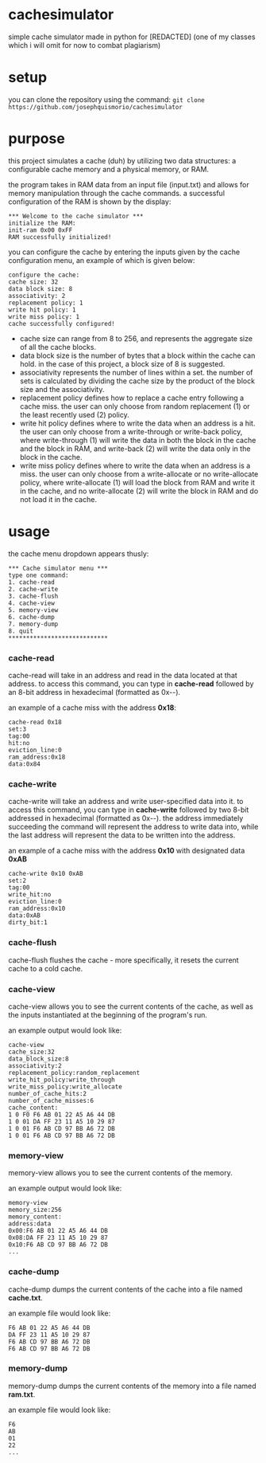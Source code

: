 # cachesimulator
simple cache simulator made in python for [REDACTED] (one of my classes which i will omit for now to combat plagiarism)

# setup
you can clone the repository using the command:
```git clone https://github.com/josephquismorio/cachesimulator```

# purpose
this project simulates a cache (duh) by utilizing two data structures: a configurable cache memory and a physical memory, or RAM. 

the program takes in RAM data from an input file (input.txt) and allows for memory manipulation through the cache commands. a successful configuration of the RAM is shown by the display: 
```
*** Welcome to the cache simulator ***
initialize the RAM:
init-ram 0x00 0xFF
RAM successfully initialized!
```

you can configure the cache by entering the inputs given by the cache configuration menu, an example of which is given below:
```
configure the cache:
cache size: 32
data block size: 8
associativity: 2
replacement policy: 1
write hit policy: 1
write miss policy: 1
cache successfully configured!
```

- cache size can range from 8 to 256, and represents the aggregate size of all the cache blocks.
- data block size is the number of bytes that a block within the cache can hold. in the case of this project, a block size of 8 is suggested.
- associativity represents the number of lines within a set. the number of sets is calculated by dividing the cache size by the product of the block size and the associativity.
- replacement policy defines how to replace a cache entry following a cache miss. the user can only choose from random replacement (1) or the least recently used (2) policy.
- write hit policy defines where to write the data when an address is a hit. the user can only choose from a write-through or write-back policy, where write-through (1) will write the data in both the block in the cache and the block in RAM, and write-back (2) will write the data only in the block in the cache.
- write miss policy defines where to write the data when an address is a miss. the user can only choose from a write-allocate or no write-allocate policy, where write-allocate (1) will load the block from RAM and write it in the cache, and no write-allocate (2) will write the block in RAM and do not load it in the cache.

# usage
the cache menu dropdown appears thusly:
```
*** Cache simulator menu ***
type one command:
1. cache-read
2. cache-write
3. cache-flush
4. cache-view
5. memory-view
6. cache-dump
7. memory-dump
8. quit
****************************
```

### cache-read
cache-read will take in an address and read in the data located at that address. to access this command, you can type in **cache-read** followed by an 8-bit address in hexadecimal (formatted as 0x--). 

an example of a cache miss with the address **0x18**:
```
cache-read 0x18
set:3
tag:00
hit:no
eviction_line:0
ram_address:0x18
data:0x84
```

### cache-write 
cache-write will take an address and write user-specified data into it. to access this command, you can type in **cache-write** followed by two 8-bit addressed in hexadecimal (formatted as 0x--). the address immediately succeeding the command will represent the address to write data into, while the last address will represent the data to be written into the address.

an example of a cache miss with the address **0x10** with designated data **0xAB**
```
cache-write 0x10 0xAB
set:2
tag:00
write_hit:no
eviction_line:0
ram_address:0x10
data:0xAB
dirty_bit:1
```

### cache-flush
cache-flush flushes the cache - more specifically, it resets the current cache to a cold cache. 

### cache-view
cache-view allows you to see the current contents of the cache, as well as the inputs instantiated at the beginning of the program's run. 

an example output would look like:
```
cache-view
cache_size:32
data_block_size:8
associativity:2
replacement_policy:random_replacement
write_hit_policy:write_through
write_miss_policy:write_allocate
number_of_cache_hits:2
number_of_cache_misses:6
cache_content:
1 0 F0 F6 AB 01 22 A5 A6 44 DB
1 0 01 DA FF 23 11 A5 10 29 87
1 0 01 F6 AB CD 97 BB A6 72 DB
1 0 01 F6 AB CD 97 BB A6 72 DB
```

### memory-view
memory-view allows you to see the current contents of the memory. 

an example output would look like:
```
memory-view
memory_size:256
memory_content:
address:data
0x00:F6 AB 01 22 A5 A6 44 DB
0x08:DA FF 23 11 A5 10 29 87
0x10:F6 AB CD 97 BB A6 72 DB
...
```

### cache-dump
cache-dump dumps the current contents of the cache into a file named **cache.txt**.

an example file would look like:
```
F6 AB 01 22 A5 A6 44 DB
DA FF 23 11 A5 10 29 87
F6 AB CD 97 BB A6 72 DB
F6 AB CD 97 BB A6 72 DB
```

### memory-dump
memory-dump dumps the current contents of the memory into a file named **ram.txt**.

an example file would look like:
```
F6
AB
01
22
...
```
